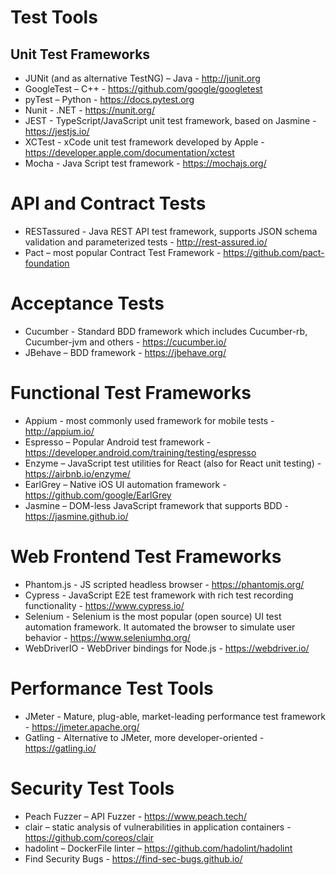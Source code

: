# Test Tools

## Unit Test Frameworks
* JUNit (and as alternative TestNG) – Java - http://junit.org
* GoogleTest – C++ - https://github.com/google/googletest
* pyTest – Python - https://docs.pytest.org
* Nunit - .NET - https://nunit.org/
* JEST - TypeScript/JavaScript unit test framework, based on Jasmine - https://jestjs.io/
* XCTest - xCode unit test framework developed by Apple - https://developer.apple.com/documentation/xctest
* Mocha - Java Script test framework - https://mochajs.org/

# API and Contract Tests
* RESTassured - Java REST API test framework, supports JSON schema validation and parameterized tests - http://rest-assured.io/
* Pact – most popular Contract Test Framework - https://github.com/pact-foundation

# Acceptance Tests
* Cucumber - Standard BDD framework which includes Cucumber-rb, Cucumber-jvm and others - https://cucumber.io/
* JBehave – BDD framework - https://jbehave.org/

# Functional Test Frameworks
* Appium - most commonly used framework for mobile tests - http://appium.io/
* Espresso – Popular Android test framework - https://developer.android.com/training/testing/espresso
* Enzyme – JavaScript test utilities for React (also for React unit testing) - https://airbnb.io/enzyme/
* EarlGrey – Native iOS  UI automation framework - https://github.com/google/EarlGrey
* Jasmine – DOM-less JavaScript framework that supports BDD - https://jasmine.github.io/

# Web Frontend Test Frameworks
* Phantom.js - JS scripted headless browser - https://phantomjs.org/
* Cypress - JavaScript E2E test framework with rich test recording functionality - https://www.cypress.io/
* Selenium - Selenium is the most popular (open source) UI test automation framework. It automated the browser to simulate user behavior - https://www.seleniumhq.org/
* WebDriverIO - WebDriver bindings for Node.js - https://webdriver.io/

# Performance Test Tools
* JMeter - Mature, plug-able, market-leading performance test framework - https://jmeter.apache.org/
* Gatling - Alternative to JMeter, more developer-oriented - https://gatling.io/

# Security Test Tools
* Peach Fuzzer – API Fuzzer - https://www.peach.tech/ 
* clair – static analysis of vulnerabilities in application containers - https://github.com/coreos/clair
* hadolint – DockerFile linter – https://github.com/hadolint/hadolint
* Find Security Bugs - https://find-sec-bugs.github.io/

